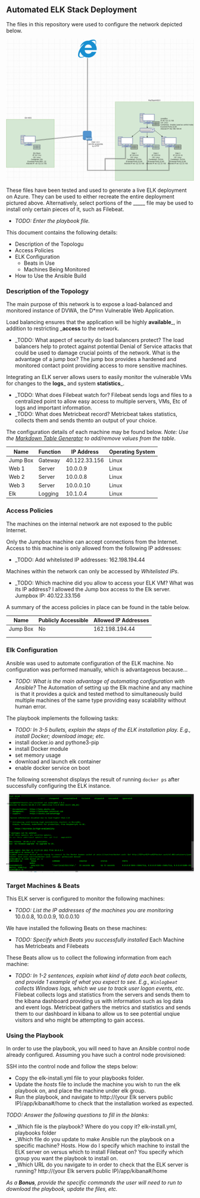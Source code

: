 ## Automated ELK Stack Deployment

The files in this repository were used to configure the network depicted below.

![TODO: Update the path with the name of your diagram](https://github.com/SolitarySolomon/Project_1/blob/main/Network%20Diagram.png)

These files have been tested and used to generate a live ELK deployment on Azure. They can be used to either recreate the entire deployment pictured above. Alternatively, select portions of the _____ file may be used to install only certain pieces of it, such as Filebeat.

  - _TODO: Enter the playbook file._

This document contains the following details:
- Description of the Topologu
- Access Policies
- ELK Configuration
  - Beats in Use
  - Machines Being Monitored
- How to Use the Ansible Build


### Description of the Topology

The main purpose of this network is to expose a load-balanced and monitored instance of DVWA, the D*mn Vulnerable Web Application.

Load balancing ensures that the application will be highly __available___, in addition to restricting ___access__ to the network.
- _TODO: What aspect of security do load balancers protect? The load balancers help to protect against potential Denial of Service attacks that could be used to damage
crucial points of the network.
 What is the advantage of a jump box? The jump box provides a hardened and monitored contact point providing access to more sensitive machines.

Integrating an ELK server allows users to easily monitor the vulnerable VMs for changes to the __logs___ and system __statistics___.
- _TODO: What does Filebeat watch for? Filebeat sends logs and files to a centralized point to allow easy access to multiple servers, VMs, Etc of logs and 
important information.
- _TODO: What does Metricbeat record? Metricbeat takes statistics, collects them and sends themto an output of your choice.

The configuration details of each machine may be found below.
_Note: Use the [Markdown Table Generator](http://www.tablesgenerator.com/markdown_tables) to add/remove values from the table_.

| Name     | Function | IP Address    | Operating System |
|----------|----------|---------------|------------------|
| Jump Box | Gateway  | 40.122.33.156 | Linux            |
| Web 1    | Server   | 10.0.0.9      | Linux            |
| Web 2    | Server   | 10.0.0.8      | Linux            |
| Web 3    | Server   | 10.0.0.10     | Linux            |
| Elk      | Logging  | 10.1.0.4      | Linux            |

### Access Policies

The machines on the internal network are not exposed to the public Internet. 

Only the Jumpbox machine can accept connections from the Internet. Access to this machine is only allowed from the following IP addresses:
- _TODO: Add whitelisted IP addresses: 162.198.194.44

Machines within the network can only be accessed by _Whitelisted IPs_.
- _TODO: Which machine did you allow to access your ELK VM? What was its IP address? I allowed the Jump box access to the Elk server. Jumpbox IP: 40.122.33.156

A summary of the access policies in place can be found in the table below.

| Name     | Publicly Accessible | Allowed IP Addresses |
|----------|---------------------|----------------------|
| Jump Box | No                  | 162.198.194.44       |
|          |                     |                      |
|          |                     |                      |

### Elk Configuration

Ansible was used to automate configuration of the ELK machine. No configuration was performed manually, which is advantageous because...
- _TODO: What is the main advantage of automating configuration with Ansible?_ The Automation of setting up the Elk machine and any machine is that it provides
a quick and tested method to simultaneously build multiple machines of the same type providing easy scalability without human error.

The playbook implements the following tasks:
- _TODO: In 3-5 bullets, explain the steps of the ELK installation play. E.g., install Docker; download image; etc._
-  install docker.io and  pythone3-pip
- install Docker module
- set memory usage
- download and launch elk container
- enable docker service on boot

The following screenshot displays the result of running `docker ps` after successfully configuring the ELK instance.

![TODO: Update the path with the name of your screenshot of docker ps output](https://github.com/SolitarySolomon/Project_1/blob/main/ScreenELK.PNG)

### Target Machines & Beats
This ELK server is configured to monitor the following machines:
- _TODO: List the IP addresses of the machines you are monitoring_
10.0.0.8, 10.0.0.9, 10.0.0.10

We have installed the following Beats on these machines:
- _TODO: Specify which Beats you successfully installed_
Each Machine has Metricbeats and Filebeats

These Beats allow us to collect the following information from each machine:
- _TODO: In 1-2 sentences, explain what kind of data each beat collects, and provide 1 example of what you expect to see. E.g., `Winlogbeat` collects Windows logs, which we use to track user logon events, etc._
Filebeat collects logs and statistics from the servers and sends them to the kibana dashboard providing us with information such as log data and event logs.
Metricbeat gathers the metrics and statistics and sends them to our dashboard in kibana to allow us to see potential unqiue visitors and who might be attempting to gain access.
### Using the Playbook
In order to use the playbook, you will need to have an Ansible control node already configured. Assuming you have such a control node provisioned: 

SSH into the control node and follow the steps below:
- Copy the elk-install.yml file to your playbooks folder.
- Update the _hosts_ file to include the machine you wish to run the elk playbook on, and place the machine under elk group.
- Run the playbook, and navigate to http://(your Elk servers public IP)/app/kibana#/home to check that the installation worked as expected.

_TODO: Answer the following questions to fill in the blanks:_
- _Which file is the playbook? Where do you copy it? elk-install.yml, playbooks folder
- _Which file do you update to make Ansible run the playbook on a specific machine? Hosts. How do I specify which machine to install the ELK server on versus which to install Filebeat on? You specify which group you want the playbook to install on.
- _Which URL do you navigate to in order to check that the ELK server is running? http://(your Elk servers public IP)/app/kibana#/home

_As a **Bonus**, provide the specific commands the user will need to run to download the playbook, update the files, etc._
